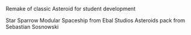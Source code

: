Remake of classic Asteroid for student development

Star Sparrow Modular Spaceship from Ebal Studios
Asteroids pack from Sebastian Sosnowski